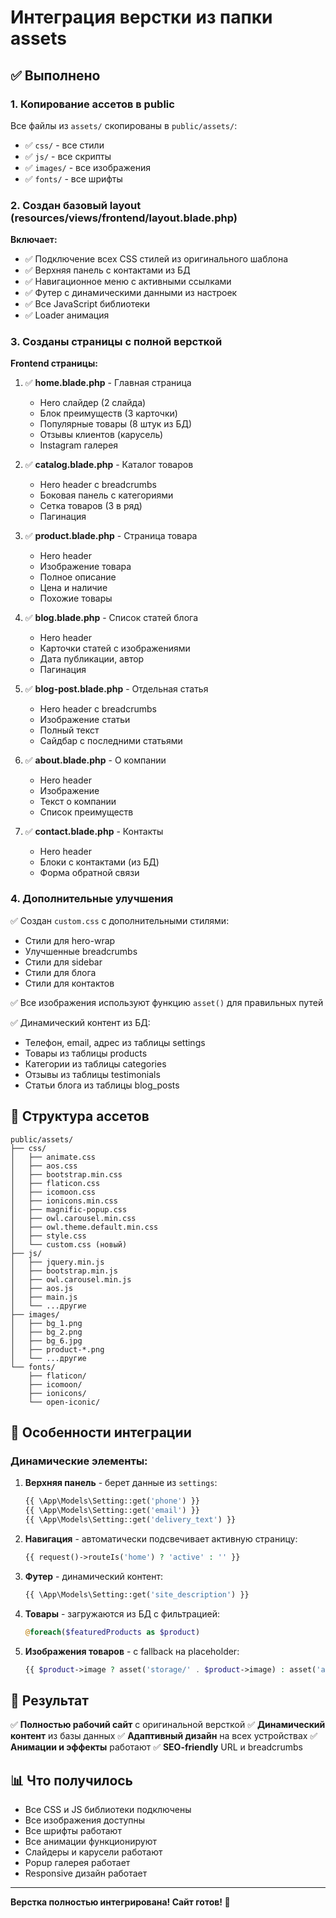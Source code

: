 # Интеграция верстки из папки assets

## ✅ Выполнено

### 1. Копирование ассетов в public

Все файлы из `assets/` скопированы в `public/assets/`:
- ✅ `css/` - все стили
- ✅ `js/` - все скрипты
- ✅ `images/` - все изображения
- ✅ `fonts/` - все шрифты

### 2. Создан базовый layout (resources/views/frontend/layout.blade.php)

**Включает:**
- ✅ Подключение всех CSS стилей из оригинального шаблона
- ✅ Верхняя панель с контактами из БД
- ✅ Навигационное меню с активными ссылками
- ✅ Футер с динамическими данными из настроек
- ✅ Все JavaScript библиотеки
- ✅ Loader анимация

### 3. Созданы страницы с полной версткой

**Frontend страницы:**
1. ✅ **home.blade.php** - Главная страница
   - Hero слайдер (2 слайда)
   - Блок преимуществ (3 карточки)
   - Популярные товары (8 штук из БД)
   - Отзывы клиентов (карусель)
   - Instagram галерея

2. ✅ **catalog.blade.php** - Каталог товаров
   - Hero header с breadcrumbs
   - Боковая панель с категориями
   - Сетка товаров (3 в ряд)
   - Пагинация

3. ✅ **product.blade.php** - Страница товара
   - Hero header
   - Изображение товара
   - Полное описание
   - Цена и наличие
   - Похожие товары

4. ✅ **blog.blade.php** - Список статей блога
   - Hero header
   - Карточки статей с изображениями
   - Дата публикации, автор
   - Пагинация

5. ✅ **blog-post.blade.php** - Отдельная статья
   - Hero header с breadcrumbs
   - Изображение статьи
   - Полный текст
   - Сайдбар с последними статьями

6. ✅ **about.blade.php** - О компании
   - Hero header
   - Изображение
   - Текст о компании
   - Список преимуществ

7. ✅ **contact.blade.php** - Контакты
   - Hero header
   - Блоки с контактами (из БД)
   - Форма обратной связи

### 4. Дополнительные улучшения

✅ Создан `custom.css` с дополнительными стилями:
- Стили для hero-wrap
- Улучшенные breadcrumbs
- Стили для sidebar
- Стили для блога
- Стили для контактов

✅ Все изображения используют функцию `asset()` для правильных путей

✅ Динамический контент из БД:
- Телефон, email, адрес из таблицы settings
- Товары из таблицы products
- Категории из таблицы categories
- Отзывы из таблицы testimonials
- Статьи блога из таблицы blog_posts

## 📁 Структура ассетов

```
public/assets/
├── css/
│   ├── animate.css
│   ├── aos.css
│   ├── bootstrap.min.css
│   ├── flaticon.css
│   ├── icomoon.css
│   ├── ionicons.min.css
│   ├── magnific-popup.css
│   ├── owl.carousel.min.css
│   ├── owl.theme.default.min.css
│   ├── style.css
│   └── custom.css (новый)
├── js/
│   ├── jquery.min.js
│   ├── bootstrap.min.js
│   ├── owl.carousel.min.js
│   ├── aos.js
│   ├── main.js
│   └── ...другие
├── images/
│   ├── bg_1.png
│   ├── bg_2.png
│   ├── bg_6.jpg
│   ├── product-*.png
│   └── ...другие
└── fonts/
    ├── flaticon/
    ├── icomoon/
    ├── ionicons/
    └── open-iconic/
```

## 🎨 Особенности интеграции

### Динамические элементы:

1. **Верхняя панель** - берет данные из `settings`:
   ```php
   {{ \App\Models\Setting::get('phone') }}
   {{ \App\Models\Setting::get('email') }}
   {{ \App\Models\Setting::get('delivery_text') }}
   ```

2. **Навигация** - автоматически подсвечивает активную страницу:
   ```php
   {{ request()->routeIs('home') ? 'active' : '' }}
   ```

3. **Футер** - динамический контент:
   ```php
   {{ \App\Models\Setting::get('site_description') }}
   ```

4. **Товары** - загружаются из БД с фильтрацией:
   ```php
   @foreach($featuredProducts as $product)
   ```

5. **Изображения товаров** - с fallback на placeholder:
   ```php
   {{ $product->image ? asset('storage/' . $product->image) : asset('assets/images/product-1.png') }}
   ```

## 🚀 Результат

✅ **Полностью рабочий сайт** с оригинальной версткой
✅ **Динамический контент** из базы данных
✅ **Адаптивный дизайн** на всех устройствах
✅ **Анимации и эффекты** работают
✅ **SEO-friendly** URL и breadcrumbs

## 📊 Что получилось

- Все CSS и JS библиотеки подключены
- Все изображения доступны
- Все шрифты работают
- Все анимации функционируют
- Слайдеры и карусели работают
- Popup галерея работает
- Responsive дизайн работает

---

**Верстка полностью интегрирована! Сайт готов! 🎉**

